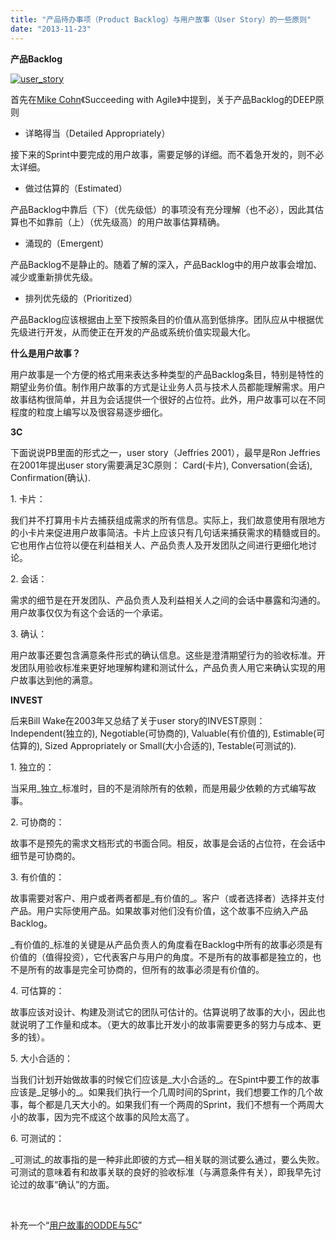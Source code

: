 ```yaml
---
title: "产品待办事项（Product Backlog）与用户故事（User Story）的一些原则"
date: "2013-11-23"
---
```


**产品Backlog**

[![user_story](http://bobjiang.com/wp-content/uploads/2013/11/user_story.jpg)](http://bobjiang.com/wp-content/uploads/2013/11/user_story.jpg)

首先在[Mike Cohn](http://www.mountaingoatsoftware.com/)《Succeeding with Agile》中提到，关于产品Backlog的DEEP原则

- 详略得当（Detailed Appropriately）

接下来的Sprint中要完成的用户故事，需要足够的详细。而不着急开发的，则不必太详细。

- 做过估算的（Estimated）

产品Backlog中靠后（下）（优先级低）的事项没有充分理解（也不必），因此其估算也不如靠前（上）（优先级高）的用户故事估算精确。

- 涌现的（Emergent）

产品Backlog不是静止的。随着了解的深入，产品Backlog中的用户故事会增加、减少或重新排优先级。

- 排列优先级的（Prioritized）

产品Backlog应该根据由上至下按照条目的价值从高到低排序。团队应从中根据优先级进行开发，从而使正在开发的产品或系统价值实现最大化。

**什么是用户故事？**

用户故事是一个方便的格式用来表达多种类型的产品Backlog条目，特别是特性的期望业务价值。制作用户故事的方式是让业务人员与技术人员都能理解需求。用户故事结构很简单，并且为会话提供一个很好的占位符。此外，用户故事可以在不同程度的粒度上编写以及很容易逐步细化。

**3C**

下面说说PB里面的形式之一，user story（Jeffries 2001），最早是Ron Jeffries在2001年提出user story需要满足3C原则： Card(卡片), Conversation(会话), Confirmation(确认).

1\. 卡片：

我们并不打算用卡片去捕获组成需求的所有信息。实际上，我们故意使用有限地方的小卡片来促进用户故事简洁。卡片上应该只有几句话来捕获需求的精髓或目的。它也用作占位符以便在利益相关人、产品负责人及开发团队之间进行更细化地讨论。

2\. 会话：

需求的细节是在开发团队、产品负责人及利益相关人之间的会话中暴露和沟通的。用户故事仅仅为有这个会话的一个承诺。

3\. 确认：

用户故事还要包含满意条件形式的确认信息。这些是澄清期望行为的验收标准。开发团队用验收标准来更好地理解构建和测试什么，产品负责人用它来确认实现的用户故事达到他的满意。

**INVEST**

后来Bill Wake在2003年又总结了关于user story的INVEST原则：Independent(独立的), Negotiable(可协商的), Valuable(有价值的), Estimable(可估算的), Sized Appropriately or Small(大小合适的), Testable(可测试的).

1\. 独立的：

当采用_独立_标准时，目的不是消除所有的依赖，而是用最少依赖的方式编写故事。

2\. 可协商的：

故事不是预先的需求文档形式的书面合同。相反，故事是会话的占位符，在会话中细节是可协商的。

3\. 有价值的：

故事需要对客户、用户或者两者都是_有价值的_。客户（或者选择者）选择并支付产品。用户实际使用产品。如果故事对他们没有价值，这个故事不应纳入产品Backlog。

_有价值的_标准的关键是从产品负责人的角度看在Backlog中所有的故事必须是有价值的（值得投资），它代表客户与用户的角度。不是所有的故事都是独立的，也不是所有的故事是完全可协商的，但所有的故事必须是有价值的。

4\. 可估算的：

故事应该对设计、构建及测试它的团队可估计的。估算说明了故事的大小，因此也就说明了工作量和成本。（更大的故事比开发小的故事需要更多的努力与成本、更多的钱）。

5\. 大小合适的：

当我们计划开始做故事的时候它们应该是_大小合适的_。在Spint中要工作的故事应该是_足够小的_。如果我们执行一个几周时间的Sprint，我们想要工作的几个故事，每个都是几天大小的。如果我们有一个两周的Sprint，我们不想有一个两周大小的故事，因为完不成这个故事的风险太高了。

6\. 可测试的：

_可测试_的故事指的是一种非此即彼的方式—相关联的测试要么通过，要么失败。可测试的意味着有和故事关联的良好的验收标准（与满意条件有关），即我早先讨论过的故事“确认”的方面。

 

补充一个“[用户故事的ODDE与5C](http://bobjiang.com/agile-coach/user_story_odde_5c.html)”
